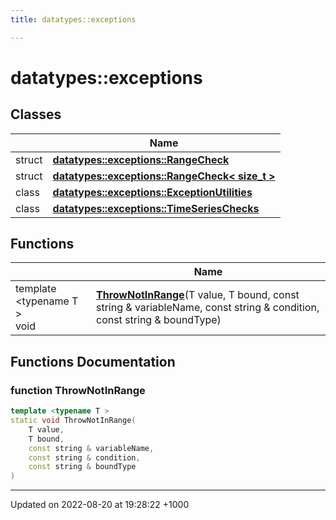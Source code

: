 ```yaml
---
title: datatypes::exceptions

---
```


# datatypes::exceptions



## Classes

|                | Name           |
| -------------- | -------------- |
| struct | **[datatypes::exceptions::RangeCheck](/uchronia-ts-doc/cpp/Classes/structdatatypes_1_1exceptions_1_1RangeCheck/)**  |
| struct | **[datatypes::exceptions::RangeCheck< size_t >](/uchronia-ts-doc/cpp/Classes/structdatatypes_1_1exceptions_1_1RangeCheck_3_01size__t_01_4/)**  |
| class | **[datatypes::exceptions::ExceptionUtilities](/uchronia-ts-doc/cpp/Classes/classdatatypes_1_1exceptions_1_1ExceptionUtilities/)**  |
| class | **[datatypes::exceptions::TimeSeriesChecks](/uchronia-ts-doc/cpp/Classes/classdatatypes_1_1exceptions_1_1TimeSeriesChecks/)**  |

## Functions

|                | Name           |
| -------------- | -------------- |
| template <typename T \> <br>void | **[ThrowNotInRange](/uchronia-ts-doc/cpp/Namespaces/namespacedatatypes_1_1exceptions/#function-thrownotinrange)**(T value, T bound, const string & variableName, const string & condition, const string & boundType) |


## Functions Documentation

### function ThrowNotInRange

```cpp
template <typename T >
static void ThrowNotInRange(
    T value,
    T bound,
    const string & variableName,
    const string & condition,
    const string & boundType
)
```






-------------------------------

Updated on 2022-08-20 at 19:28:22 +1000